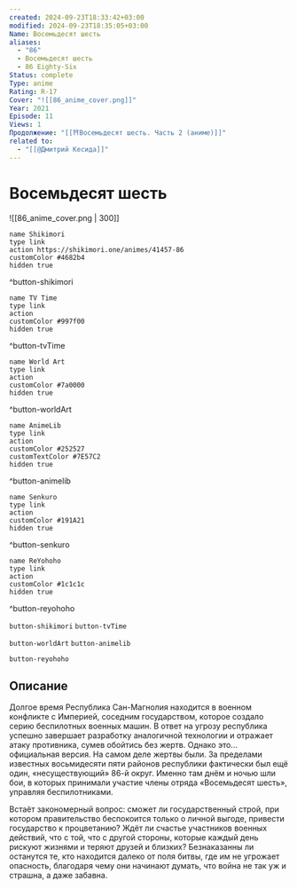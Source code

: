 ```yaml
---
created: 2024-09-23T18:33:42+03:00
modified: 2024-09-23T18:35:05+03:00
Name: Восемьдесят шесть
aliases:
  - "86"
  - Восемьдесят шесть
  - 86 Eighty-Six
Status: complete
Type: anime
Rating: R-17
Cover: "![[86_anime_cover.png]]"
Year: 2021
Episode: 11
Views: 1
Продолжение: "[[⛩️Восемьдесят шесть. Часть 2 (аниме)]]"
related to:
  - "[[@Дмитрий Кесида]]"
---
```


# Восемьдесят шесть

![[86_anime_cover.png | 300]]

```button
name Shikimori
type link
action https://shikimori.one/animes/41457-86
customColor #4682b4
hidden true
```
^button-shikimori

```button
name TV Time
type link
action 
customColor #997f00
hidden true
```
^button-tvTime

```button
name World Art
type link
action 
customColor #7a0000
hidden true
```
^button-worldArt

```button
name AnimeLib
type link
action 
customColor #252527
customTextColor #7E57C2
hidden true
```
^button-animelib

```button
name Senkuro
type link
action 
customColor #191A21
hidden true
```
^button-senkuro

```button
name ReYohoho
type link
action 
customColor #1c1c1c
hidden true
```
^button-reyohoho



`button-shikimori` `button-tvTime`

`button-worldArt` `button-animelib`

`button-reyohoho`

## Описание

Долгое время Республика Сан-Магнолия находится в военном конфликте с Империей, соседним государством, которое создало серию беспилотных военных машин. В ответ на угрозу республика успешно завершает разработку аналогичной технологии и отражает атаку противника, сумев обойтись без жертв. Однако это... официальная версия. На самом деле жертвы были. За пределами известных восьмидесяти пяти районов республики фактически был ещё один, «несуществующий» 86-й округ. Именно там днём и ночью шли бои, в которых принимали участие члены отряда «Восемьдесят шесть», управляя беспилотниками.

Встаёт закономерный вопрос: сможет ли государственный строй, при котором правительство беспокоится только о личной выгоде, привести государство к процветанию? Ждёт ли счастье участников военных действий, что с той, что с другой стороны, которые каждый день рискуют жизнями и теряют друзей и близких? Безнаказанны ли останутся те, кто находится далеко от поля битвы, где им не угрожает опасность, благодаря чему они начинают думать, что война не так уж и страшна, а даже забавна.

